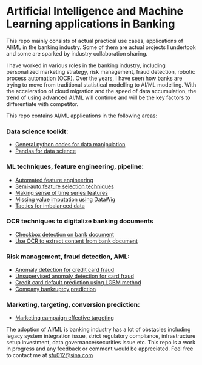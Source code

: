 # Artificial Intelligence and Machine Learning applications in Banking

This repo mainly consists of actual practical use cases, applications of AI/ML in the banking industry. Some of them are actual projects I undertook and some are sparked by industry collaboration sharing. 

I have worked in various roles in the banking industry, including personalized marketing strategy, risk management, fraud detection, robotic process automation (OCR). Over the years, I have seen how banks are trying to move from traditional statistical modelling to AI/ML modelling. With the acceleration of cloud migration and the speed of data accumulation, the trend of using advanced AI/ML will continue and will be the key factors to differentiate with competitor. 

This repo contains AI/ML applications in the following areas:

### Data science toolkit:
 - [General python codes for data manipulation](https://github.com/JasonSCFu/Python-basics/blob/main/Code%20toolkits%20for%20data%20science.ipynb)
 - [Pandas for data science](https://github.com/JasonSCFu/Python-basics/blob/main/pandas_data_manipulation.ipynb)

### ML techniques, feature engineering, pipeline: 
 - [Automated feature engineering](https://github.com/JasonSCFu/AIML-applications-in-Banking/blob/main/Automated_Feature_Engineering.ipynb)
 - [Semi-auto feature selection techniques](https://github.com/JasonSCFu/AIML-applications-in-Banking/tree/main/ML%20techniques/Feature%20Selection)
 - [Making sense of time series features](https://github.com/JasonSCFu/AIML-applications-in-Banking/blob/main/ML%20techniques/Making_Sense_Of_Time_Series_Features.ipynb)
 - [Missing value imputation using DataWig](https://github.com/JasonSCFu/AIML-applications-in-Banking/tree/main/ML%20techniques/Missing%20Data%20Imputation/DataWig-Missing-Data-Imputation)
 - [Tactics for imbalanced data](https://github.com/JasonSCFu/AIML-applications-in-Banking/blob/main/ML%20techniques/Techniques_for_imbalanced_classification.ipynb)

### OCR techniques to digitalize banking documents
 -   [Checkbox detection on bank document](https://github.com/JasonSCFu/ML-applications-in-Banking/blob/main/Check_box_detection_on_bank_documents.ipynb)
 -   [Use OCR to extract content from bank document](https://github.com/JasonSCFu/ML-applications-in-Banking/blob/main/OCR_for_bank_documents.ipynb)
  
### Risk management, fraud detection, AML:
 - [Anomaly detection for credit card fraud](https://github.com/JasonSCFu/ML-applications-in-Banking/blob/main/Anomaly-detection-credit-card-fraud-analysis.ipynb)
 - [Unsupervised anomaly detection for card fraud](https://github.com/JasonSCFu/AIML-applications-in-Banking/blob/main/Unsupervised%20Anomaly%20Detection%20Card%20Fraud.ipynb)
 - [Credit card default prediction using LGBM method](https://github.com/JasonSCFu/ML-applications-in-Banking/blob/main/Credit%20card%20default%20predition%20using%20LGBM.ipynb)
 - [Company bankruptcy prediction](https://github.com/JasonSCFu/AIML-applications-in-Banking/blob/main/company-bankruptcy-prediction.ipynb)
 
### Marketing, targeting, conversion prediction:
 - [Marketing campaign effective targeting](https://github.com/JasonSCFu/Bank-Marketing-Campaign-Management-)

The adoption of AI/ML is banking industry has a lot of obstacles including legacy system integration issue, strict regulatory compliance, infrastructure setup investment, data governance/securities issue etc. 
This repo is a work in progress and any feedback or comment would be appreciated. Feel free to contact me
at sfu012@sina.com
